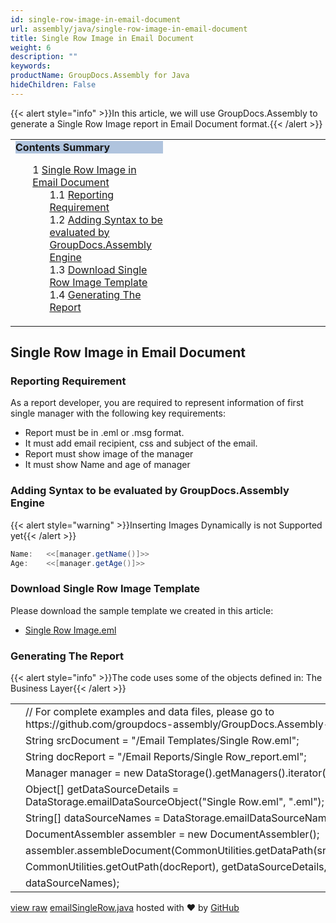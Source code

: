 ```yaml
---
id: single-row-image-in-email-document
url: assembly/java/single-row-image-in-email-document
title: Single Row Image in Email Document
weight: 6
description: ""
keywords: 
productName: GroupDocs.Assembly for Java
hideChildren: False
---
```

{{< alert style="info" >}}In this article, we will use GroupDocs.Assembly to generate a Single Row Image report in Email Document format.{{< /alert >}}

<table class="sectionMacro" border="0" cellpadding="5" cellspacing="0" width="100%"><tbody><tr><td valign="top" width="50%"><div class="panel" style="border-top-width: 1px; border-right-width: 1px; border-bottom-width: 1px; border-left-width: 1px;"><div class="panelHeader" style="border-bottom-width: 1px; background-color: rgb(176, 196, 222);"><b>Contents Summary</b></div><div class="panelContent"><style type="text/css">div.rbtoc1590607145648 { padding-top: 0px; padding-right: 0px; padding-bottom: 0px; padding-left: 0px; }div.rbtoc1590607145648 ul { list-style-type: none; list-style-image: none; margin-left: 0px; }div.rbtoc1590607145648 li { margin-left: 0px; padding-left: 0px; }</style><div class="toc rbtoc1590607145648"><ul class="toc-indentation"><li><span class="TOCOutline">1</span> <a href="#SingleRowImageinEmailDocument-SingleRowImageinEmailDocument">Single Row Image in Email Document</a><ul class="toc-indentation"><li><span class="TOCOutline">1.1</span> <a href="#SingleRowImageinEmailDocument-ReportingRequirement">Reporting Requirement</a></li><li><span class="TOCOutline">1.2</span> <a href="#SingleRowImageinEmailDocument-AddingSyntaxtobeevaluatedbyGroupDocs.AssemblyEngine">Adding Syntax to be evaluated by GroupDocs.Assembly Engine</a></li><li><span class="TOCOutline">1.3</span> <a href="#SingleRowImageinEmailDocument-DownloadSingleRowImageTemplate">Download Single Row Image Template</a></li><li><span class="TOCOutline">1.4</span> <a href="#SingleRowImageinEmailDocument-GeneratingTheReport">Generating The Report</a></li></ul></li></ul></div></div></div></td><td valign="top" width="15%"></td><td valign="top" width="35%"></td></tr></tbody></table>

## Single Row Image in Email Document

### Reporting Requirement

As a report developer, you are required to represent information of first single manager with the following key requirements:

*   Report must be in .eml or .msg format.
*   It must add email recipient, css and subject of the email.
*   Report must show image of the manager
*   It must show Name and age of manager

### Adding Syntax to be evaluated by GroupDocs.Assembly Engine

{{< alert style="warning" >}}Inserting Images Dynamically is not Supported yet{{< /alert >}}

```csharp
Name:	<<[manager.getName()]>>
Age:	<<[manager.getAge()]>>

```

### Download Single Row Image Template

Please download the sample template we created in this article:

*   [Single Row Image.eml](https://raw.githubusercontent.com/groupdocs-assembly/GroupDocs.Assembly-for-Java/master/Examples/GroupDocs.Assembly.Examples.Java/Data/Storage/Email%20Templates/Bulleted%20List.eml?raw=true)

### Generating The Report

{{< alert style="info" >}}The code uses some of the objects defined in: The Business Layer{{< /alert >}}

<table class="highlight tab-size js-file-line-container" data-tab-size="8" data-paste-markdown-skip=""><tbody><tr><td id="file-emailsinglerow-java-L1" class="blob-num js-line-number" data-line-number="1"></td><td id="file-emailsinglerow-java-LC1" class="blob-code blob-code-inner js-file-line"><span class="pl-c"><span class="pl-c">//</span> For complete examples and data files, please go to https://github.com/groupdocs-assembly/GroupDocs.Assembly-for-Java</span></td></tr><tr><td id="file-emailsinglerow-java-L2" class="blob-num js-line-number" data-line-number="2"></td><td id="file-emailsinglerow-java-LC2" class="blob-code blob-code-inner js-file-line"><span class="pl-smi">String</span> srcDocument <span class="pl-k">=</span> <span class="pl-s"><span class="pl-pds">"</span>/Email Templates/Single Row.eml<span class="pl-pds">"</span></span>;</td></tr><tr><td id="file-emailsinglerow-java-L3" class="blob-num js-line-number" data-line-number="3"></td><td id="file-emailsinglerow-java-LC3" class="blob-code blob-code-inner js-file-line"><span class="pl-smi">String</span> docReport <span class="pl-k">=</span> <span class="pl-s"><span class="pl-pds">"</span>/Email Reports/Single Row_report.eml<span class="pl-pds">"</span></span>;</td></tr><tr><td id="file-emailsinglerow-java-L4" class="blob-num js-line-number" data-line-number="4"></td><td id="file-emailsinglerow-java-LC4" class="blob-code blob-code-inner js-file-line"><span class="pl-smi">Manager</span> manager <span class="pl-k">=</span> <span class="pl-k">new</span> <span class="pl-smi">DataStorage</span>()<span class="pl-k">.</span>getManagers()<span class="pl-k">.</span>iterator()<span class="pl-k">.</span>next();</td></tr><tr><td id="file-emailsinglerow-java-L5" class="blob-num js-line-number" data-line-number="5"></td><td id="file-emailsinglerow-java-LC5" class="blob-code blob-code-inner js-file-line"><span class="pl-k">Object</span>[] getDataSourceDetails <span class="pl-k">=</span> <span class="pl-smi">DataStorage</span><span class="pl-k">.</span>emailDataSourceObject(<span class="pl-s"><span class="pl-pds">"</span>Single Row.eml<span class="pl-pds">"</span></span>, <span class="pl-s"><span class="pl-pds">"</span>.eml<span class="pl-pds">"</span></span>);</td></tr><tr><td id="file-emailsinglerow-java-L6" class="blob-num js-line-number" data-line-number="6"></td><td id="file-emailsinglerow-java-LC6" class="blob-code blob-code-inner js-file-line"><span class="pl-k">String</span>[] dataSourceNames <span class="pl-k">=</span> <span class="pl-smi">DataStorage</span><span class="pl-k">.</span>emailDataSourceName(<span class="pl-s"><span class="pl-pds">"</span>.eml<span class="pl-pds">"</span></span>);</td></tr><tr><td id="file-emailsinglerow-java-L7" class="blob-num js-line-number" data-line-number="7"></td><td id="file-emailsinglerow-java-LC7" class="blob-code blob-code-inner js-file-line"><span class="pl-smi">DocumentAssembler</span> assembler <span class="pl-k">=</span> <span class="pl-k">new</span> <span class="pl-smi">DocumentAssembler</span>();</td></tr><tr><td id="file-emailsinglerow-java-L8" class="blob-num js-line-number" data-line-number="8"></td><td id="file-emailsinglerow-java-LC8" class="blob-code blob-code-inner js-file-line">assembler<span class="pl-k">.</span>assembleDocument(<span class="pl-smi">CommonUtilities</span><span class="pl-k">.</span>getDataPath(srcDocument),</td></tr><tr><td id="file-emailsinglerow-java-L9" class="blob-num js-line-number" data-line-number="9"></td><td id="file-emailsinglerow-java-LC9" class="blob-code blob-code-inner js-file-line"><span class="pl-smi">CommonUtilities</span><span class="pl-k">.</span>getOutPath(docReport), getDataSourceDetails,</td></tr><tr><td id="file-emailsinglerow-java-L10" class="blob-num js-line-number" data-line-number="10"></td><td id="file-emailsinglerow-java-LC10" class="blob-code blob-code-inner js-file-line">dataSourceNames);</td></tr></tbody></table>

[view raw](https://gist.github.com/samicheemagroupdocs/e39e429b95be8b91f06b1a7716d748e1/raw/1e652e78bc2a55725434465259c624458a68d9f7/emailSingleRow.java) [emailSingleRow.java](https://gist.github.com/samicheemagroupdocs/e39e429b95be8b91f06b1a7716d748e1#file-emailsinglerow-java) hosted with ❤ by [GitHub](https://github.com)

